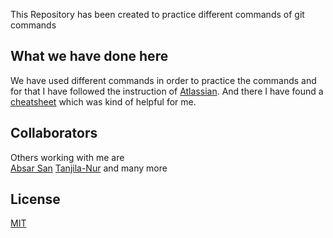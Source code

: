 This Repository has been created to practice different commands of git commands

## What we have done here

We have used different commands in order to practice the commands and for that I have followed the instruction of  [Atlassian](https://www.atlassian.com/git). And there I have found a [cheatsheet](https://www.atlassian.com/dam/jcr:8132028b-024f-4b6b-953e-e68fcce0c5fa/atlassian-git-cheatsheet.pdf) which was kind of helpful for me. 



## Collaborators

Others working with me are \
[Absar San](https://github.com/AbsarRahmanBjit) 
[Tanjila-Nur](https://github.com/Tanjila-Nur)
and many more



## License

[MIT](https://choosealicense.com/licenses/mit/)
